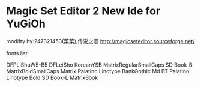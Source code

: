 Magic Set Editor 2 New Ide for YuGiOh
==================
modifty by:247321453(菜菜),传说之涵
http://magicseteditor.sourceforge.net/

fonts list:

DFPLiShuW5-B5
DFLeiSho
KoreanYSB
MatrixRegularSmallCaps
SD Book-B
MatrixBoldSmallCaps
Matrix
Palatino Linotype
BankGothic Md BT
Palatino Linotype Bold
SD Book-L
MatrixBook

